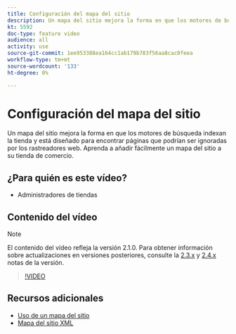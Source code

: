 ```yaml
---
title: Configuración del mapa del sitio
description: Un mapa del sitio mejora la forma en que los motores de búsqueda indexan su tienda. Aprenda a configurar un mapa del sitio para su [!DNL Commerce] almacene en Admin.
kt: 5592
doc-type: feature video
audience: all
activity: use
source-git-commit: 1ee953388ea164cc1ab179b783f56aa8cac0feea
workflow-type: tm+mt
source-wordcount: '133'
ht-degree: 0%

---
```



# Configuración del mapa del sitio

Un mapa del sitio mejora la forma en que los motores de búsqueda indexan la tienda y está diseñado para encontrar páginas que podrían ser ignoradas por los rastreadores web. Aprenda a añadir fácilmente un mapa del sitio a su tienda de comercio.

## ¿Para quién es este vídeo?

- Administradores de tiendas

## Contenido del vídeo

>[!NOTE]
>
>El contenido del vídeo refleja la versión 2.1.0. Para obtener información sobre actualizaciones en versiones posteriores, consulte la [2.3.x](https://devdocs.magento.com/guides/v2.3/release-notes/bk-release-notes.html) y [2.4.x](https://devdocs.magento.com/guides/v2.4/release-notes/bk-release-notes.html) notas de la versión.

>[!VIDEO](https://video.tv.adobe.com/v/35748?quality=12&learn=on)

## Recursos adicionales

- [Uso de un mapa del sitio](https://docs.magento.com/user-guide/marketing/sitemap-xml.html)
- [Mapa del sitio XML](https://docs.magento.com/user-guide/configuration/catalog/xml-sitemap.html)

